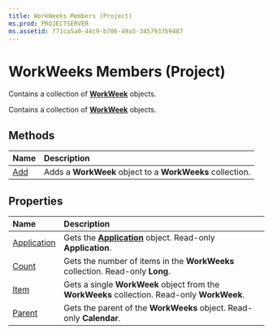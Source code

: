 ```yaml
---
title: WorkWeeks Members (Project)
ms.prod: PROJECTSERVER
ms.assetid: f71ca5a0-44c9-b706-49a5-3457937b9487
---
```



# WorkWeeks Members (Project)
 Contains a collection of **[WorkWeek](workweek-object-project.md)** objects.

 Contains a collection of **[WorkWeek](workweek-object-project.md)** objects.


## Methods



|**Name**|**Description**|
|:-----|:-----|
|[Add](workweeks-add-method-project.md)|Adds a  **WorkWeek** object to a **WorkWeeks** collection.|

## Properties



|**Name**|**Description**|
|:-----|:-----|
|[Application](workweeks-application-property-project.md)|Gets the  **[Application](application-object-project.md)** object. Read-only **Application**.|
|[Count](workweeks-count-property-project.md)|Gets the number of items in the  **WorkWeeks** collection. Read-only **Long**.|
|[Item](workweeks-item-property-project.md)|Gets a single  **WorkWeek** object from the **WorkWeeks** collection. Read-only **WorkWeek**.|
|[Parent](workweeks-parent-property-project.md)|Gets the parent of the  **WorkWeeks** object. Read-only **Calendar**.|

